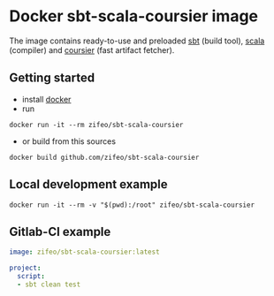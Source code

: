 # Docker sbt-scala-coursier image

The image contains ready-to-use and preloaded [sbt](http://www.scala-sbt.org) (build tool), [scala](http://scala-lang.org) (compiler) and [coursier](https://github.com/alexarchambault/coursier) (fast artifact fetcher).

## Getting started

- install [docker](https://docs.docker.com/engine/installation/)
- run
```shell
docker run -it --rm zifeo/sbt-scala-coursier
```

- or build from this sources
```shell
docker build github.com/zifeo/sbt-scala-coursier
```

## Local development example

```shell
docker run -it --rm -v "$(pwd):/root" zifeo/sbt-scala-coursier
```

## Gitlab-CI example

```yml
image: zifeo/sbt-scala-coursier:latest

project:
  script:
  - sbt clean test
```
